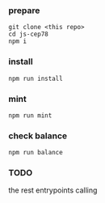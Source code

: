 
### prepare
```
git clone <this repo>
cd js-cep78
npm i
```

### install

```
npm run install
```

### mint
```
npm run mint
```

### check balance
```
npm run balance
```

### TODO
the rest entrypoints calling
